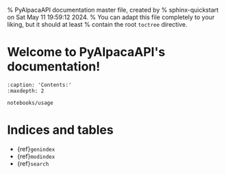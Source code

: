 % PyAlpacaAPI documentation master file, created by
% sphinx-quickstart on Sat May 11 19:59:12 2024.
% You can adapt this file completely to your liking, but it should at least
% contain the root `toctree` directive.

# Welcome to PyAlpacaAPI's documentation!

````{toctree}
:caption: 'Contents:'
:maxdepth: 2

notebooks/usage
````

# Indices and tables

- {ref}`genindex`
- {ref}`modindex`
- {ref}`search`
